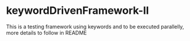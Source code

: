 # keywordDrivenFramework-II
This is a testing framework using keywords and to be executed parallelly, more details to follow in README 
